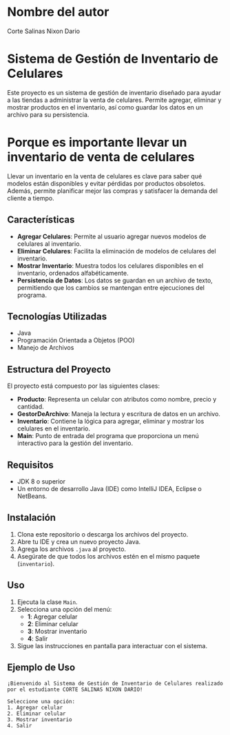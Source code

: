 # Nombre del autor

Corte Salinas Nixon Dario


# Sistema de Gestión de Inventario de Celulares

Este proyecto es un sistema de gestión de inventario diseñado para ayudar a las tiendas a administrar la venta de celulares. Permite agregar, eliminar y mostrar productos en el inventario, así como guardar los datos en un archivo para su persistencia.


# Porque es importante llevar un inventario de venta de celulares

Llevar un inventario en la venta de celulares es clave para saber qué modelos están disponibles y evitar pérdidas por productos obsoletos. Además, permite planificar mejor las compras y satisfacer la demanda del cliente a tiempo.


## Características

- **Agregar Celulares**: Permite al usuario agregar nuevos modelos de celulares al inventario.
- **Eliminar Celulares**: Facilita la eliminación de modelos de celulares del inventario.
- **Mostrar Inventario**: Muestra todos los celulares disponibles en el inventario, ordenados alfabéticamente.
- **Persistencia de Datos**: Los datos se guardan en un archivo de texto, permitiendo que los cambios se mantengan entre ejecuciones del programa.


## Tecnologías Utilizadas

- Java
- Programación Orientada a Objetos (POO)
- Manejo de Archivos

## Estructura del Proyecto

El proyecto está compuesto por las siguientes clases:

- **Producto**: Representa un celular con atributos como nombre, precio y cantidad.
- **GestorDeArchivo**: Maneja la lectura y escritura de datos en un archivo.
- **Inventario**: Contiene la lógica para agregar, eliminar y mostrar los celulares en el inventario.
- **Main**: Punto de entrada del programa que proporciona un menú interactivo para la gestión del inventario.

## Requisitos

- JDK 8 o superior
- Un entorno de desarrollo Java (IDE) como IntelliJ IDEA, Eclipse o NetBeans.

## Instalación

1. Clona este repositorio o descarga los archivos del proyecto.
2. Abre tu IDE y crea un nuevo proyecto Java.
3. Agrega los archivos `.java` al proyecto.
4. Asegúrate de que todos los archivos estén en el mismo paquete (`inventario`).

## Uso

1. Ejecuta la clase `Main`.
2. Selecciona una opción del menú:
   - **1**: Agregar celular
   - **2**: Eliminar celular
   - **3**: Mostrar inventario
   - **4**: Salir
3. Sigue las instrucciones en pantalla para interactuar con el sistema.

## Ejemplo de Uso

```plaintext
¡Bienvenido al Sistema de Gestión de Inventario de Celulares realizado por el estudiante CORTE SALINAS NIXON DARIO!

Seleccione una opción:
1. Agregar celular
2. Eliminar celular
3. Mostrar inventario
4. Salir
